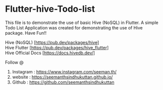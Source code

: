 # Flutter-hive-Todo-list

This file is to demonstrate the use of basic Hive (NoSQL) in Flutter. A simple Todo List Application was created for demonstrating the use of Hive package. Have Fun!!

Hive (NoSQL) [https://pub.dev/packages/hive] <br/>
Hive Flutter [https://pub.dev/packages/hive_flutter]<br/>
Hive Official Docs [https://docs.hivedb.dev/]<br/>


Follow @

1. Instagram : https://www.instagram.com/seeman.th/
2. website   :   https://seemanthsindhukuttan.github.io/
3. Github    : https://github.com/seemanthsindhukuttan

